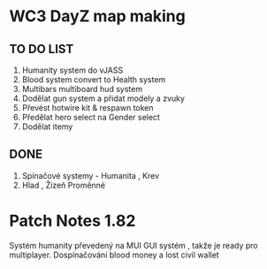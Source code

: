 # WC3 DayZ map making

## TO DO LIST

1. Humanity system do vJASS
2. Blood system convert to Health system
3. Multibars multiboard hud system
4. Dodělat gun system a přidat modely a zvuky
5. Převést hotwire kit & respawn token
6. Předělat hero select na Gender select
7. Dodělat itemy

## DONE

1. Spínačové systemy - Humanita , Krev
2. Hlad , Žízeň Proměnné


# Patch Notes 1.82

Systém humanity převedený na MUI GUI systém , takže je ready pro multiplayer.
Dospínačování blood money a lost civil wallet
